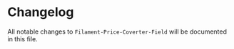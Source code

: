 # Changelog

All notable changes to `Filament-Price-Coverter-Field` will be documented in this file.
